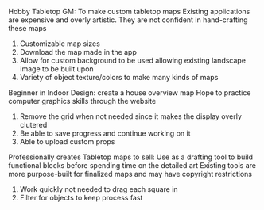 Hobby Tabletop GM:
To make custom tabletop maps
Existing applications are expensive and overly artistic. They are not confident in hand-crafting these maps

1) Customizable map sizes
2) Download the map made in the app
3) Allow for custom background to be used allowing existing landscape image to be built upon
4) Variety of object texture/colors to make many kinds of maps

Beginner in Indoor Design:
create a house overview map
Hope to practice computer graphics skills through the website

1) Remove the grid when not needed since it makes the display overly clutered
2) Be able to save progress and continue working on it
3) Able to upload custom props

Professionally creates Tabletop maps to sell:
Use as a drafting tool to build functional blocks before spending time on the detailed art
Existing tools are more purpose-built for finalized maps and may have copyright restrictions

1) Work quickly not needed to drag each square in
2) Filter for objects to keep process fast
